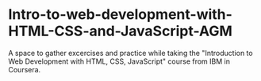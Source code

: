 # Intro-to-web-development-with-HTML-CSS-and-JavaScript-AGM
A space to gather excercises and practice while taking the "Introduction to Web Development with HTML, CSS, JavaScript" course from IBM in Coursera.
